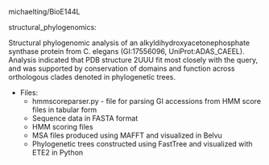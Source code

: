 michaelting/BioE144L

structural_phylogenomics:

  Structural phylogenomic analysis of an alkyldihydroxyacetonephosphate synthase protein
  from C. elegans (GI:17556096, UniProt:ADAS_CAEEL). Analysis indicated that PDB structure
  2UUU fit most closely with the query, and was supported by conservation of domains and
  function across orthologous clades denoted in phylogenetic trees.
  - Files:
    - hmmscoreparser.py - file for parsing GI accessions from HMM score files in tabular form
    - Sequence data in FASTA format
    - HMM scoring files
    - MSA files produced using MAFFT and visualized in Belvu
    - Phylogenetic trees constructed using FastTree and visualized with ETE2 in Python
